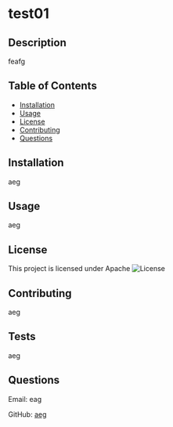 # test01
  ## Description
  feafg
  ## Table of Contents
   - [Installation](#Installation)
   - [Usage](#Usage)
   - [License](#License)
   - [Contributing](#Contributing)
   - [Questions](#Questions)  
  ## Installation
  aeg
  ## Usage
  aeg
  ## License
This project is licensed under Apache
  ![License](https://img.shields.io/badge/License-Apache%202.0-blue.svg)
  ## Contributing
  aeg
  ## Tests
  aeg
  ## Questions
  Email: eag

  GitHub: [aeg](https://github.com/aeg/)
